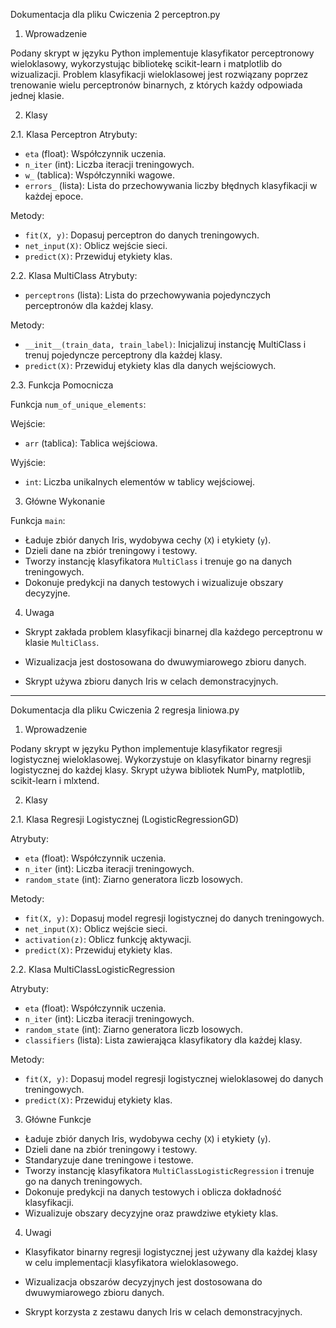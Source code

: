 Dokumentacja dla pliku Cwiczenia 2 perceptron.py

1. Wprowadzenie

Podany skrypt w języku Python implementuje klasyfikator perceptronowy wieloklasowy, wykorzystując bibliotekę scikit-learn i matplotlib do wizualizacji. Problem klasyfikacji wieloklasowej jest rozwiązany poprzez trenowanie wielu perceptronów binarnych, z których każdy odpowiada jednej klasie. 

2. Klasy

2.1. Klasa Perceptron
Atrybuty:
  - `eta` (float): Współczynnik uczenia.
  - `n_iter` (int): Liczba iteracji treningowych.
  - `w_` (tablica): Współczynniki wagowe.
  - `errors_` (lista): Lista do przechowywania liczby błędnych klasyfikacji w każdej epoce.

Metody:
  - `fit(X, y)`: Dopasuj perceptron do danych treningowych.
  - `net_input(X)`: Oblicz wejście sieci.
  - `predict(X)`: Przewiduj etykiety klas.

2.2. Klasa MultiClass
Atrybuty:
  - `perceptrons` (lista): Lista do przechowywania pojedynczych perceptronów dla każdej klasy.

Metody:
  - `__init__(train_data, train_label)`: Inicjalizuj instancję MultiClass i trenuj pojedyncze perceptrony dla każdej klasy.
  - `predict(X)`: Przewiduj etykiety klas dla danych wejściowych.

2.3. Funkcja Pomocnicza

Funkcja `num_of_unique_elements`:

Wejście:
  - `arr` (tablica): Tablica wejściowa.

Wyjście:
  - `int`: Liczba unikalnych elementów w tablicy wejściowej.

3. Główne Wykonanie

Funkcja `main`:

- Ładuje zbiór danych Iris, wydobywa cechy (`X`) i etykiety (`y`).
- Dzieli dane na zbiór treningowy i testowy.
- Tworzy instancję klasyfikatora `MultiClass` i trenuje go na danych treningowych.
- Dokonuje predykcji na danych testowych i wizualizuje obszary decyzyjne.

4. Uwaga

- Skrypt zakłada problem klasyfikacji binarnej dla każdego perceptronu w klasie `MultiClass`.

- Wizualizacja jest dostosowana do dwuwymiarowego zbioru danych.

- Skrypt używa zbioru danych Iris w celach demonstracyjnych. 

----------------------------------------

Dokumentacja dla pliku Cwiczenia 2 regresja liniowa.py

1. Wprowadzenie

Podany skrypt w języku Python implementuje klasyfikator regresji logistycznej wieloklasowej. Wykorzystuje on klasyfikator binarny regresji logistycznej do każdej klasy. Skrypt używa bibliotek NumPy, matplotlib, scikit-learn i mlxtend.

2. Klasy

2.1. Klasa Regresji Logistycznej (LogisticRegressionGD)

Atrybuty:
  - `eta` (float): Współczynnik uczenia.
  - `n_iter` (int): Liczba iteracji treningowych.
  - `random_state` (int): Ziarno generatora liczb losowych.

Metody:
  - `fit(X, y)`: Dopasuj model regresji logistycznej do danych treningowych.
  - `net_input(X)`: Oblicz wejście sieci.
  - `activation(z)`: Oblicz funkcję aktywacji.
  - `predict(X)`: Przewiduj etykiety klas.

2.2. Klasa MultiClassLogisticRegression

Atrybuty:
  - `eta` (float): Współczynnik uczenia.
  - `n_iter` (int): Liczba iteracji treningowych.
  - `random_state` (int): Ziarno generatora liczb losowych.
  - `classifiers` (lista): Lista zawierająca klasyfikatory dla każdej klasy.

Metody:
  - `fit(X, y)`: Dopasuj model regresji logistycznej wieloklasowej do danych treningowych.
  - `predict(X)`: Przewiduj etykiety klas.

3. Główne Funkcje

- Ładuje zbiór danych Iris, wydobywa cechy (`X`) i etykiety (`y`).
- Dzieli dane na zbiór treningowy i testowy.
- Standaryzuje dane treningowe i testowe.
- Tworzy instancję klasyfikatora `MultiClassLogisticRegression` i trenuje go na danych treningowych.
- Dokonuje predykcji na danych testowych i oblicza dokładność klasyfikacji.
- Wizualizuje obszary decyzyjne oraz prawdziwe etykiety klas.

4. Uwagi

- Klasyfikator binarny regresji logistycznej jest używany dla każdej klasy w celu implementacji klasyfikatora wieloklasowego.

- Wizualizacja obszarów decyzyjnych jest dostosowana do dwuwymiarowego zbioru danych.

- Skrypt korzysta z zestawu danych Iris w celach demonstracyjnych. 
